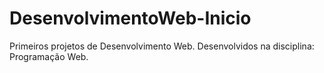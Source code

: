 # DesenvolvimentoWeb-Inicio
Primeiros projetos de Desenvolvimento Web. Desenvolvidos na disciplina: Programação Web.
